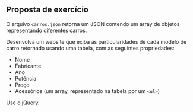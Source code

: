 ## Proposta de exercício

O arquivo `carros.json` retorna um JSON contendo um array de objetos representando diferentes carros.

Desenvolva um website que exiba as particularidades de cada modelo de carro retornado usando uma tabela, com as seguintes propriedades:

- Nome
- Fabricante
- Ano
- Potência
- Preço
- Acessórios (um array, representado na tabela por um `<ul>`)

Use o jQuery.
